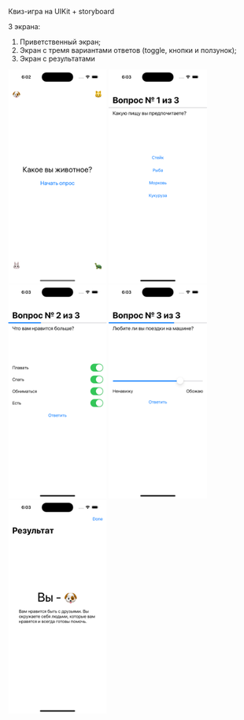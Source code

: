 Квиз-игра на UIKit + storyboard

3 экрана:
  1. Приветственный экран;
  2. Экран с тремя вариантами ответов (toggle, кнопки и ползунок);
  3. Экран с результатами
<div>
  <img src="screenshots/1.png" width="200">
  <img src="screenshots/2.png" width="200">
  <img src="screenshots/3.png" width="200">
  <img src="screenshots/4.png" width="200">
  <img src="screenshots/5.png" width="200">
</div>
